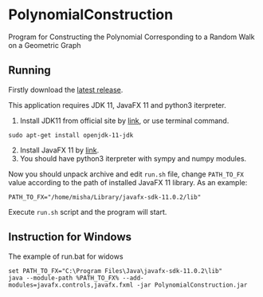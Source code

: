 # PolynomialConstruction
Program for Сonstructing the Polynomial Corresponding to a Random Walk on a Geometric Graph

## Running

Firstly download the [latest release](https://github.com/bulumutka/PolynomialConstruction/releases).

This application requires JDK 11, JavaFX 11 and python3 iterpreter.

1.  Install JDK11 from official site by [link](https://www.oracle.com/java/technologies/javase-jdk11-downloads.html), or use terminal command.
```
sudo apt-get install openjdk-11-jdk
```
2.  Install JavaFX 11 by [link](https://gluonhq.com/products/javafx/).
3.  You should have python3 iterpreter with sympy and numpy modules.

Now you should unpack archive and edit `run.sh` file, change `PATH_TO_FX` value according to the path of installed JavaFX 11 library. As an example: 
```
PATH_TO_FX="/home/misha/Library/javafx-sdk-11.0.2/lib"
```

Execute `run.sh` script and the program will start. 

## Instruction for Windows
The example of run.bat for widows

```
set PATH_TO_FX="C:\Program Files\Java\javafx-sdk-11.0.2\lib"
java --module-path %PATH_TO_FX% --add-modules=javafx.controls,javafx.fxml -jar PolynomialConstruction.jar 

```

